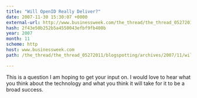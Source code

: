 ```yaml
---
title: "Will OpenID Really Deliver?"
date: 2007-11-30 15:30:07 +0000
external-url: http://www.businessweek.com/the_thread/the_thread_05272011/blogspotting/archives/2007/11/will_openid_rea.html
hash: 2f43e50b252b5a4550043efbf9fb400b
year: 2007
month: 11
scheme: http
host: www.businessweek.com
path: /the_thread/the_thread_05272011/blogspotting/archives/2007/11/will_openid_rea.html

---
```


This is a question I am hoping to get your input on. I would love to hear what you think about the technology and what you think it will take for it to be a broad success.

